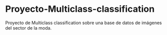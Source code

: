 # Proyecto-Multiclass-classification
Proyecto de Multiclass classification sobre una base de datos de imágenes del sector de la moda.
